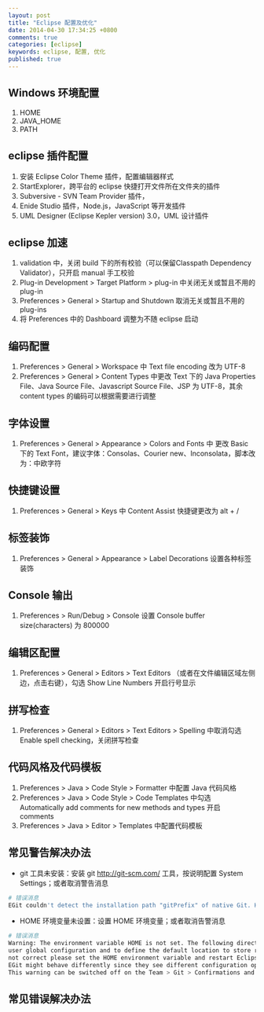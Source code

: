 ```yaml
---
layout: post
title: "Eclipse 配置及优化"
date: 2014-04-30 17:34:25 +0800
comments: true
categories: [eclipse]
keywords: eclipse, 配置, 优化
published: true
---
```


<!-- more -->

## Windows 环境配置

1. HOME
2. JAVA_HOME
3. PATH

## eclipse 插件配置

1. 安装 Eclipse Color Theme 插件，配置编辑器样式
2. StartExplorer，跨平台的 eclipse 快捷打开文件所在文件夹的插件
3. Subversive - SVN Team Provider 插件，
4. Enide Studio 插件，Node.js，JavaScript 等开发插件
5. UML Designer (Eclipse Kepler version) 3.0，UML 设计插件

## eclipse 加速

1. validation 中，关闭 build 下的所有校验（可以保留Classpath Dependency Validator），只开启 manual 手工校验
2. Plug-in Development > Target Platform > plug-in 中关闭无关或暂且不用的 plug-in
3. Preferences > General > Startup and Shutdown 取消无关或暂且不用的 plug-ins
4. 将 Preferences 中的 Dashboard 调整为不随 eclipse 启动

## 编码配置

1. Preferences > General > Workspace 中 Text file encoding 改为 UTF-8
2. Preferences > General > Content Types 中更改 Text 下的 Java Properties File、Java Source File、Javascript Source File、JSP 为 UTF-8，其余 content types 的编码可以根据需要进行调整


## 字体设置

1. Preferences > General > Appearance > Colors and Fonts 中 更改 Basic 下的 Text Font，建议字体：Consolas、Courier new、Inconsolata，脚本改为：中欧字符

## 快捷键设置

1. Preferences > General > Keys 中 Content Assist 快捷键更改为 alt + /

## 标签装饰

1. Preferences > General > Appearance > Label Decorations 设置各种标签装饰

## Console 输出

1. Preferences > Run/Debug > Console 设置 Console buffer size(characters) 为 800000

## 编辑区配置

1. Preferences > General > Editors > Text Editors （或者在文件编辑区域左侧边，点击右键），勾选 Show Line Numbers 开启行号显示

## 拼写检查

1. Preferences > General > Editors > Text Editors > Spelling 中取消勾选 Enable spell checking，关闭拼写检查

## 代码风格及代码模板

1. Preferences > Java > Code Style > Formatter 中配置 Java 代码风格
2. Preferences > Java > Code Style > Code Templates 中勾选 Automatically add comments for new methods and types 开启 comments
3. Preferences > Java > Editor > Templates 中配置代码模板

## 常见警告解决办法

* git 工具未安装：安装 git <http://git-scm.com/> 工具，按说明配置 System Settings；或者取消警告消息

```sh
# 错误消息
EGit couldn't detect the installation path "gitPrefix" of native Git. Hence EGit can't respect system level Git settings which might be configured in ${gitPrefix}/etc/gitconfig under the native Git installation directory. The most important of these settings is core.autocrlf. Git for Windows by default sets this parameter to true in this system level configuration. The Git installation location can be configured on the Team > Git > Configuration preference page's 'System Settings' tab. This warning can be switched off on the Team > Git > Confirmations and Warnings preference page.
```

* HOME 环境变量未设置：设置 HOME 环境变量；或者取消告警消息

```sh
# 错误消息
Warning: The environment variable HOME is not set. The following directory will be used to store the Git
user global configuration and to define the default location to store repositories: 'C:\Documents and Settings\Wizard'. If this is
not correct please set the HOME environment variable and restart Eclipse. Otherwise Git for Windows and
EGit might behave differently since they see different configuration options.
This warning can be switched off on the Team > Git > Confirmations and Warnings preference page.
```

## 常见错误解决办法
